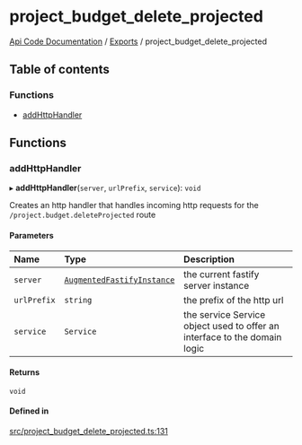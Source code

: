 # project\_budget\_delete\_projected
 
[Api Code Documentation](../README.md) / [Exports](../modules.md) / project\_budget\_delete\_projected

## Table of contents

### Functions

- [addHttpHandler](project_budget_delete_projected.md#addhttphandler)

## Functions

### addHttpHandler

▸ **addHttpHandler**(`server`, `urlPrefix`, `service`): `void`

Creates an http handler that handles incoming http requests for the `/project.budget.deleteProjected` route

#### Parameters

| Name | Type | Description |
| :------ | :------ | :------ |
| `server` | [`AugmentedFastifyInstance`](../interfaces/types.AugmentedFastifyInstance.md) | the current fastify server instance |
| `urlPrefix` | `string` | the prefix of the http url |
| `service` | `Service` | the service Service object used to offer an interface to the domain logic |

#### Returns

`void`

#### Defined in

[src/project_budget_delete_projected.ts:131](https://github.com/openkfw/TruBudget/blob/95e6f8a/api/src/project_budget_delete_projected.ts#L131)
